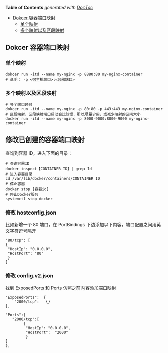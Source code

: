 <!-- START doctoc generated TOC please keep comment here to allow auto update -->
<!-- DON'T EDIT THIS SECTION, INSTEAD RE-RUN doctoc TO UPDATE -->

**Table of Contents** _generated with [DocToc](https://github.com/thlorenz/doctoc)_

- [Dokcer 容器端口映射](#dokcer%E5%AE%B9%E5%99%A8%E7%AB%AF%E5%8F%A3%E6%98%A0%E5%B0%84)
  - [单个映射](#%E5%8D%95%E4%B8%AA%E6%98%A0%E5%B0%84)
  - [多个映射以及区段映射](#%E5%A4%9A%E4%B8%AA%E6%98%A0%E5%B0%84%E4%BB%A5%E5%8F%8A%E5%8C%BA%E6%AE%B5%E6%98%A0%E5%B0%84)

<!-- END doctoc generated TOC please keep comment here to allow auto update -->

## Dokcer 容器端口映射

### 单个映射

    dokcer run -itd --name my-nginx -p 8880:80 my-nginx-container
    # 说明： -p <宿主机端口>:<容器端口>

### 多个映射以及区段映射

    # 多个端口映射
    dokcer run -itd --name my-nginx -p 80:80 -p 443:443 my-nginx-container
    # 区段映射，区段映射端口启动会比较慢，所以尽量少用，或减少映射的区间大小
    docker run -itd --name my-nginx -p 8000-9000:8000-9000 my-nginx-container

## 修改已创建的容器端口映射

查询到容器 ID，进入下面的目录：

```shell
# 查询容器ID
docker inspect【CONTAINER ID】| grep Id
# 进入容器目录
cd /var/lib/docker/containers/CONTAINER ID
# 停止容器
docker stop [容器id]
# 停止Docker服务
systemctl stop docker

```

### 修改 hostconfig.json

比如新增一个 80 端口，在 PortBindings 下边添加以下内容，端口配置之间用英文字符逗号隔开

```
"80/tcp": [
{
 "HostIp": "0.0.0.0",
 "HostPort": "80"
 }
]
```

### 修改 config.v2.json

找到 ExposedPorts 和 Ports 仿照之前内容添加端口映射

```
"ExposedPorts":  {
    "2000/tcp":   {}
},

"Ports":{
   "2000/tcp":[
        {
         "HostIp": "0.0.0.0",
         "HostPort":  "2000"
         }
]
},
```
